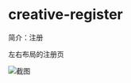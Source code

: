 # creative-register

简介：注册

左右布局的注册页

![截图](https://unpkg.com/@icedesign/creative-register-block/screenshot.png)
